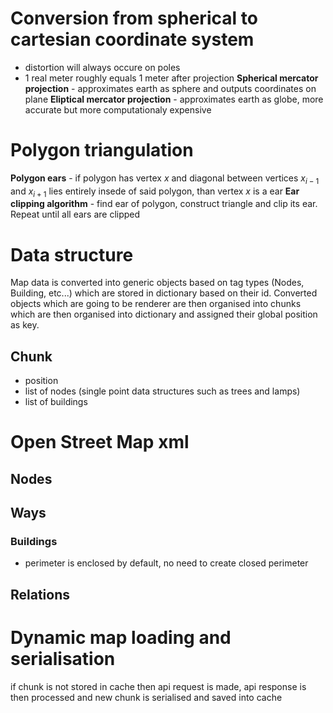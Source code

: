 # Conversion from spherical to cartesian coordinate system
- distortion will always occure on poles
- 1 real meter roughly equals 1 meter after projection
**Spherical mercator projection** - approximates earth as sphere and outputs coordinates on plane
**Eliptical mercator projection** - approximates earth as globe, more accurate but more computationaly expensive


# Polygon triangulation
**Polygon ears** - if polygon has vertex $x$ and diagonal between vertices $x_{i-1}$ and $x_{i+1}$ lies entirely insede of said polygon, than vertex $x$ is a ear
**Ear clipping algorithm** - find ear of polygon, construct triangle and clip its ear. Repeat until all ears are clipped 


# Data structure
Map data is converted into generic objects based on tag types (Nodes, Building, etc...) which are stored in dictionary based on their id. 
Converted objects which are going to be renderer are then organised into chunks which are then organised into dictionary and assigned their global position as key.

## Chunk
- position
- list of nodes (single point data structures such as trees and lamps)
- list of buildings

# Open Street Map xml
## Nodes
## Ways
### Buildings
- perimeter is enclosed by default, no need to create closed perimeter
## Relations


# Dynamic map loading and serialisation
if chunk is not stored in cache then api request is made, api response is then processed and new chunk is serialised and saved into cache